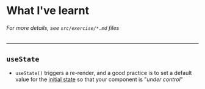 # What I've learnt
###### For more details, see `src/exercise/*.md` files
-----------------

## `useState`
- `useState()` triggers a re-render, and a good practice is to set a default value for the [initial state](https://github.com/HelpMe-Pls/react-hooks/blob/extra/src/final/TS/01.tsx) so that your component is  "*under control*"